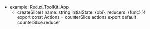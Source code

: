  + example: Redux_ToolKit_App
     + createSlice({
            name: string
            initialState: {obj},
            reducers: {func}
        })
        export const Actions = counterSlice.actions
        export default counterSlice.reducer